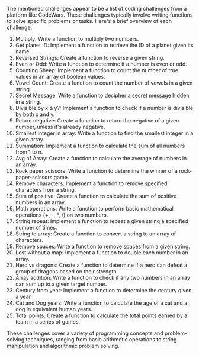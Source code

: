 The mentioned challenges appear to be a list of coding challenges from a platform like CodeWars. These challenges typically involve writing functions to solve specific problems or tasks. Here's a brief overview of each challenge:

1. Multiply: Write a function to multiply two numbers.
2. Get planet ID: Implement a function to retrieve the ID of a planet given its name.
3. Reversed Strings: Create a function to reverse a given string.
4. Even or Odd: Write a function to determine if a number is even or odd.
5. Counting Sheep: Implement a function to count the number of true values in an array of boolean values.
6. Vowel Count: Create a function to count the number of vowels in a given string.
7. Secret Message: Write a function to decipher a secret message hidden in a string.
8. Divisible by x & y?: Implement a function to check if a number is divisible by both x and y.
9. Return negative: Create a function to return the negative of a given number, unless it's already negative.
10. Smallest integer in array: Write a function to find the smallest integer in a given array.
11. Summation: Implement a function to calculate the sum of all numbers from 1 to n.
12. Avg of Array: Create a function to calculate the average of numbers in an array.
13. Rock paper scissors: Write a function to determine the winner of a rock-paper-scissors game.
14. Remove characters: Implement a function to remove specified characters from a string.
15. Sum of positive: Create a function to calculate the sum of positive numbers in an array.
16. Math operations: Write a function to perform basic mathematical operations (+, -, *, /) on two numbers.
17. String repeat: Implement a function to repeat a given string a specified number of times.
18. String to array: Create a function to convert a string to an array of characters.
19. Remove spaces: Write a function to remove spaces from a given string.
20. Lost without a map: Implement a function to double each number in an array.
21. Hero vs dragons: Create a function to determine if a hero can defeat a group of dragons based on their strength.
22. Array addition: Write a function to check if any two numbers in an array can sum up to a given target number.
23. Century from year: Implement a function to determine the century given a year.
24. Cat and Dog years: Write a function to calculate the age of a cat and a dog in equivalent human years.
25. Total points: Create a function to calculate the total points earned by a team in a series of games.
    
These challenges cover a variety of programming concepts and problem-solving techniques, ranging from basic arithmetic operations to string manipulation and algorithmic problem solving.





